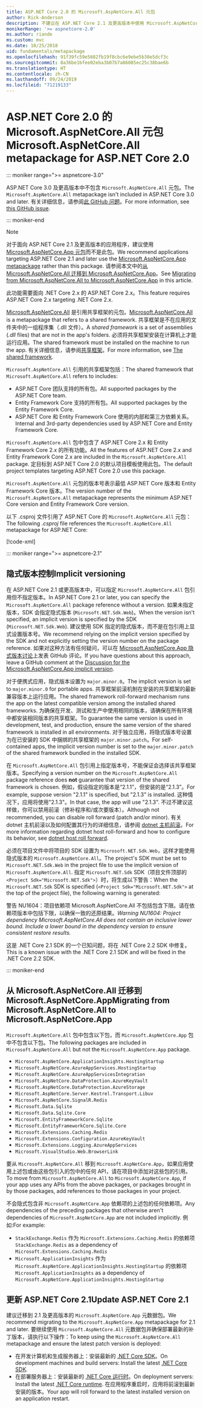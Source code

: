 ```yaml
---
title: ASP.NET Core 2.0 的 Microsoft.AspNetCore.All 元包
author: Rick-Anderson
description: 不建议在 ASP.NET Core 2.1 及更高版本中使用 Microsoft.AspNetCore.All 元数据包。
monikerRange: '>= aspnetcore-2.0'
ms.author: riande
ms.custom: mvc
ms.date: 10/25/2018
uid: fundamentals/metapackage
ms.openlocfilehash: 91f39fc59e5682fb19f8cbc6e9ebe5b30e5dcf3c
ms.sourcegitcommit: 8a36be1bfee02eba3b07b7a86085ec25c38bae6b
ms.translationtype: HT
ms.contentlocale: zh-CN
ms.lasthandoff: 09/24/2019
ms.locfileid: "71219133"
---
```

# <a name="microsoftaspnetcoreall-metapackage-for-aspnet-core-20"></a><span data-ttu-id="a061d-103">ASP.NET Core 2.0 的 Microsoft.AspNetCore.All 元包</span><span class="sxs-lookup"><span data-stu-id="a061d-103">Microsoft.AspNetCore.All metapackage for ASP.NET Core 2.0</span></span>

::: moniker range=">= aspnetcore-3.0"

<span data-ttu-id="a061d-104">ASP.NET Core 3.0 及更高版本中不包含 `Microsoft.AspNetCore.All` 元包。</span><span class="sxs-lookup"><span data-stu-id="a061d-104">The `Microsoft.AspNetCore.All` metapackage isn't included in ASP.NET Core 3.0 and later.</span></span> <span data-ttu-id="a061d-105">有关详细信息，请参阅[此 GitHub 问题](https://github.com/aspnet/Announcements/issues/314)。</span><span class="sxs-lookup"><span data-stu-id="a061d-105">For more information, see [this GitHub issue](https://github.com/aspnet/Announcements/issues/314).</span></span>

::: moniker-end

> [!NOTE]
> <span data-ttu-id="a061d-106">对于面向 ASP.NET Core 2.1 及更高版本的应用程序，建议使用 [Microsoft.AspNetCore.App 元包](xref:fundamentals/metapackage-app)而不是此包。</span><span class="sxs-lookup"><span data-stu-id="a061d-106">We recommend applications targeting ASP.NET Core 2.1 and later use the [Microsoft.AspNetCore.App metapackage](xref:fundamentals/metapackage-app) rather than this package.</span></span> <span data-ttu-id="a061d-107">请参阅本文中的[从 Microsoft.AspNetCore.All 迁移到 Microsoft.AspNetCore.App](#migrate)。</span><span class="sxs-lookup"><span data-stu-id="a061d-107">See [Migrating from Microsoft.AspNetCore.All to Microsoft.AspNetCore.App](#migrate) in this article.</span></span>

<span data-ttu-id="a061d-108">此功能需要面向 .NET Core 2.x 的 ASP.NET Core 2.x。</span><span class="sxs-lookup"><span data-stu-id="a061d-108">This feature requires ASP.NET Core 2.x targeting .NET Core 2.x.</span></span>

<span data-ttu-id="a061d-109">[Microsoft.AspNetCore.All](https://www.nuget.org/packages/Microsoft.AspNetCore.All) 是引用共享框架的元包。</span><span class="sxs-lookup"><span data-stu-id="a061d-109">[Microsoft.AspNetCore.All](https://www.nuget.org/packages/Microsoft.AspNetCore.All) is a metapackage that refers to a shared framework.</span></span> <span data-ttu-id="a061d-110">共享框架是不在应用的文件夹中的一组程序集（.dll 文件）。</span><span class="sxs-lookup"><span data-stu-id="a061d-110">A *shared framework* is a set of assemblies (*.dll* files) that are not in the app's folders.</span></span> <span data-ttu-id="a061d-111">必须将共享框架安装在计算机上才能运行应用。</span><span class="sxs-lookup"><span data-stu-id="a061d-111">The shared framework must be installed on the machine to run the app.</span></span> <span data-ttu-id="a061d-112">有关详细信息，请参阅[共享框架](https://natemcmaster.com/blog/2018/08/29/netcore-primitives-2/)。</span><span class="sxs-lookup"><span data-stu-id="a061d-112">For more information, see [The shared framework](https://natemcmaster.com/blog/2018/08/29/netcore-primitives-2/).</span></span>

<span data-ttu-id="a061d-113">`Microsoft.AspNetCore.All` 引用的共享框架包括：</span><span class="sxs-lookup"><span data-stu-id="a061d-113">The shared framework that `Microsoft.AspNetCore.All` refers to includes:</span></span>

* <span data-ttu-id="a061d-114">ASP.NET Core 团队支持的所有包。</span><span class="sxs-lookup"><span data-stu-id="a061d-114">All supported packages by the ASP.NET Core team.</span></span>
* <span data-ttu-id="a061d-115">Entity Framework Core 支持的所有包。</span><span class="sxs-lookup"><span data-stu-id="a061d-115">All supported packages by the Entity Framework Core.</span></span>
* <span data-ttu-id="a061d-116">ASP.NET Core 和 Entity Framework Core 使用的内部和第三方依赖关系。</span><span class="sxs-lookup"><span data-stu-id="a061d-116">Internal and 3rd-party dependencies used by ASP.NET Core and Entity Framework Core.</span></span>

<span data-ttu-id="a061d-117">`Microsoft.AspNetCore.All` 包中包含了 ASP.NET Core 2.x 和 Entity Framework Core 2.x 的所有功能。</span><span class="sxs-lookup"><span data-stu-id="a061d-117">All the features of ASP.NET Core 2.x and Entity Framework Core 2.x are included in the `Microsoft.AspNetCore.All` package.</span></span> <span data-ttu-id="a061d-118">定目标到 ASP.NET Core 2.0 的默认项目模板使用此包。</span><span class="sxs-lookup"><span data-stu-id="a061d-118">The default project templates targeting ASP.NET Core 2.0 use this package.</span></span>

<span data-ttu-id="a061d-119">`Microsoft.AspNetCore.All` 元包的版本号表示最低 ASP.NET Core 版本和 Entity Framework Core 版本。</span><span class="sxs-lookup"><span data-stu-id="a061d-119">The version number of the `Microsoft.AspNetCore.All` metapackage represents the minimum ASP.NET Core version and Entity Framework Core version.</span></span>

<span data-ttu-id="a061d-120">以下 .csproj 文件引用了 ASP.NET Core 的 `Microsoft.AspNetCore.All` 元包：</span><span class="sxs-lookup"><span data-stu-id="a061d-120">The following *.csproj* file references the `Microsoft.AspNetCore.All` metapackage for ASP.NET Core:</span></span>

[!code-xml[](metapackage/samples/Metapackage.All.Example.csproj?highlight=8)]

::: moniker range=">= aspnetcore-2.1"

## <a name="implicit-versioning"></a><span data-ttu-id="a061d-121">隐式版本控制</span><span class="sxs-lookup"><span data-stu-id="a061d-121">Implicit versioning</span></span>

<span data-ttu-id="a061d-122">在 ASP.NET Core 2.1 或更高版本中，可以指定 `Microsoft.AspNetCore.All` 包引用但不指定版本。</span><span class="sxs-lookup"><span data-stu-id="a061d-122">In ASP.NET Core 2.1 or later, you can specify the `Microsoft.AspNetCore.All` package reference without a version.</span></span> <span data-ttu-id="a061d-123">如果未指定版本，SDK 会指定隐式版本 (`Microsoft.NET.Sdk.Web`)。</span><span class="sxs-lookup"><span data-stu-id="a061d-123">When the version isn't specified, an implicit version is specified by the SDK (`Microsoft.NET.Sdk.Web`).</span></span> <span data-ttu-id="a061d-124">建议使用 SDK 指定的隐式版本，而不是在包引用上显式设置版本号。</span><span class="sxs-lookup"><span data-stu-id="a061d-124">We recommend relying on the implicit version specified by the SDK and not explicitly setting the version number on the package reference.</span></span> <span data-ttu-id="a061d-125">如果对这种方法有任何疑问，可以在 [Microsoft.AspNetCore.App 隐式版本讨论](https://github.com/aspnet/AspNetCore.Docs/issues/6430)上发表 GitHub 评论。</span><span class="sxs-lookup"><span data-stu-id="a061d-125">If you have questions about this approach, leave a GitHub comment at the [Discussion for the Microsoft.AspNetCore.App implicit version](https://github.com/aspnet/AspNetCore.Docs/issues/6430).</span></span>

<span data-ttu-id="a061d-126">对于便携式应用，隐式版本设置为 `major.minor.0`。</span><span class="sxs-lookup"><span data-stu-id="a061d-126">The implicit version is set to `major.minor.0` for portable apps.</span></span> <span data-ttu-id="a061d-127">共享框架前滚机制在安装的共享框架的最新兼容版本上运行应用。</span><span class="sxs-lookup"><span data-stu-id="a061d-127">The shared framework roll-forward mechanism runs the app on the latest compatible version among the installed shared frameworks.</span></span> <span data-ttu-id="a061d-128">为确保在开发、测试和生产中使用相同的版本，请确保在所有环境中都安装相同版本的共享框架。</span><span class="sxs-lookup"><span data-stu-id="a061d-128">To guarantee the same version is used in development, test, and production, ensure the same version of the shared framework is installed in all environments.</span></span> <span data-ttu-id="a061d-129">对于独立应用，将隐式版本号设置为在已安装的 SDK 中捆绑的共享框架的 `major.minor.patch`。</span><span class="sxs-lookup"><span data-stu-id="a061d-129">For self-contained apps, the implicit version number is set to the `major.minor.patch` of the shared framework bundled in the installed SDK.</span></span>

<span data-ttu-id="a061d-130">在 `Microsoft.AspNetCore.All` 包引用上指定版本号，不能保证会选择该共享框架版本。</span><span class="sxs-lookup"><span data-stu-id="a061d-130">Specifying a version number on the `Microsoft.AspNetCore.All` package reference does **not** guarantee that version of the shared framework is chosen.</span></span> <span data-ttu-id="a061d-131">例如，假设指定的版本是“2.1.1”，但安装的是“2.1.3”。</span><span class="sxs-lookup"><span data-stu-id="a061d-131">For example, suppose version "2.1.1" is specified, but "2.1.3" is installed.</span></span> <span data-ttu-id="a061d-132">这种情况下，应用将使用"2.1.3"。</span><span class="sxs-lookup"><span data-stu-id="a061d-132">In that case, the app will use "2.1.3".</span></span> <span data-ttu-id="a061d-133">不过不建议这样做，你可以禁用前滚（修补程序和/或次要版本）。</span><span class="sxs-lookup"><span data-stu-id="a061d-133">Although not recommended, you can disable roll forward (patch and/or minor).</span></span> <span data-ttu-id="a061d-134">有关 dotnet 主机前滚以及如何配置其行为的详细信息，请参阅 [dotnet 主机前滚](https://github.com/dotnet/core-setup/blob/master/Documentation/design-docs/roll-forward-on-no-candidate-fx.md)。</span><span class="sxs-lookup"><span data-stu-id="a061d-134">For more information regarding dotnet host roll-forward and how to configure its behavior, see [dotnet host roll forward](https://github.com/dotnet/core-setup/blob/master/Documentation/design-docs/roll-forward-on-no-candidate-fx.md).</span></span>

<span data-ttu-id="a061d-135">必须在项目文件中将项目的 SDK 设置为 `Microsoft.NET.Sdk.Web`，这样才能使用隐式版本的 `Microsoft.AspNetCore.All`。</span><span class="sxs-lookup"><span data-stu-id="a061d-135">The project's SDK must be set to `Microsoft.NET.Sdk.Web` in the project file to use the implicit version of `Microsoft.AspNetCore.All`.</span></span> <span data-ttu-id="a061d-136">指定 `Microsoft.NET.Sdk` SDK（项目文件顶部的 `<Project Sdk="Microsoft.NET.Sdk">`）时，将生成以下警告：</span><span class="sxs-lookup"><span data-stu-id="a061d-136">When the `Microsoft.NET.Sdk` SDK is specified (`<Project Sdk="Microsoft.NET.Sdk">` at the top of the project file), the following warning is generated:</span></span>

<span data-ttu-id="a061d-137">警告 NU1604：项目依赖项 Microsoft.AspNetCore.All 不包括包含下限。请在依赖项版本中包括下限，以确保一致的还原结果。</span><span class="sxs-lookup"><span data-stu-id="a061d-137">*Warning NU1604: Project dependency Microsoft.AspNetCore.All does not contain an inclusive lower bound. Include a lower bound in the dependency version to ensure consistent restore results.*</span></span>

<span data-ttu-id="a061d-138">这是 .NET Core 2.1 SDK 的一个已知问题，将在 .NET Core 2.2 SDK 中修复。</span><span class="sxs-lookup"><span data-stu-id="a061d-138">This is a known issue with the .NET Core 2.1 SDK and will be fixed in the .NET Core 2.2 SDK.</span></span>

::: moniker-end

<a name="migrate"></a>

## <a name="migrating-from-microsoftaspnetcoreall-to-microsoftaspnetcoreapp"></a><span data-ttu-id="a061d-139">从 Microsoft.AspNetCore.All 迁移到 Microsoft.AspNetCore.App</span><span class="sxs-lookup"><span data-stu-id="a061d-139">Migrating from Microsoft.AspNetCore.All to Microsoft.AspNetCore.App</span></span>

<span data-ttu-id="a061d-140">`Microsoft.AspNetCore.All` 包中包含以下包，而 `Microsoft.AspNetCore.App` 包中不包含以下包。</span><span class="sxs-lookup"><span data-stu-id="a061d-140">The following packages are included in `Microsoft.AspNetCore.All` but not the `Microsoft.AspNetCore.App` package.</span></span>

* `Microsoft.AspNetCore.ApplicationInsights.HostingStartup`
* `Microsoft.AspNetCore.AzureAppServices.HostingStartup`
* `Microsoft.AspNetCore.AzureAppServicesIntegration`
* `Microsoft.AspNetCore.DataProtection.AzureKeyVault`
* `Microsoft.AspNetCore.DataProtection.AzureStorage`
* `Microsoft.AspNetCore.Server.Kestrel.Transport.Libuv`
* `Microsoft.AspNetCore.SignalR.Redis`
* `Microsoft.Data.Sqlite`
* `Microsoft.Data.Sqlite.Core`
* `Microsoft.EntityFrameworkCore.Sqlite`
* `Microsoft.EntityFrameworkCore.Sqlite.Core`
* `Microsoft.Extensions.Caching.Redis`
* `Microsoft.Extensions.Configuration.AzureKeyVault`
* `Microsoft.Extensions.Logging.AzureAppServices`
* `Microsoft.VisualStudio.Web.BrowserLink`

<span data-ttu-id="a061d-141">要从 `Microsoft.AspNetCore.All` 移到 `Microsoft.AspNetCore.App`，如果应用使用上述包或由这些包引入的包中的任何 API，请在项目中添加对这些包的引用。</span><span class="sxs-lookup"><span data-stu-id="a061d-141">To move from `Microsoft.AspNetCore.All` to `Microsoft.AspNetCore.App`, if your app uses any APIs from the above packages, or packages brought in by those packages, add references to those packages in your project.</span></span>

<span data-ttu-id="a061d-142">不会隐式包含非 `Microsoft.AspNetCore.App` 依赖项的上述包的任何依赖项。</span><span class="sxs-lookup"><span data-stu-id="a061d-142">Any dependencies of the preceding packages that otherwise aren't dependencies of `Microsoft.AspNetCore.App` are not included implicitly.</span></span> <span data-ttu-id="a061d-143">例如:</span><span class="sxs-lookup"><span data-stu-id="a061d-143">For example:</span></span>

* <span data-ttu-id="a061d-144">`StackExchange.Redis` 作为 `Microsoft.Extensions.Caching.Redis` 的依赖项</span><span class="sxs-lookup"><span data-stu-id="a061d-144">`StackExchange.Redis` as a dependency of `Microsoft.Extensions.Caching.Redis`</span></span>
* <span data-ttu-id="a061d-145">`Microsoft.ApplicationInsights` 作为 `Microsoft.AspNetCore.ApplicationInsights.HostingStartup` 的依赖项</span><span class="sxs-lookup"><span data-stu-id="a061d-145">`Microsoft.ApplicationInsights` as a dependency of `Microsoft.AspNetCore.ApplicationInsights.HostingStartup`</span></span>

## <a name="update-aspnet-core-21"></a><span data-ttu-id="a061d-146">更新 ASP.NET Core 2.1</span><span class="sxs-lookup"><span data-stu-id="a061d-146">Update ASP.NET Core 2.1</span></span>

<span data-ttu-id="a061d-147">建议迁移到 2.1 及更高版本的 `Microsoft.AspNetCore.App` 元数据包。</span><span class="sxs-lookup"><span data-stu-id="a061d-147">We recommend migrating to the `Microsoft.AspNetCore.App` metapackage for 2.1 and later.</span></span> <span data-ttu-id="a061d-148">要继续使用 `Microsoft.AspNetCore.All` 元数据包并确保部署最新的补丁版本，请执行以下操作：</span><span class="sxs-lookup"><span data-stu-id="a061d-148">To keep using the `Microsoft.AspNetCore.All` metapackage and ensure the latest patch version is deployed:</span></span>

* <span data-ttu-id="a061d-149">在开发计算机和生成服务器上：安装最新的 [.NET Core SDK](https://www.microsoft.com/net/download)。</span><span class="sxs-lookup"><span data-stu-id="a061d-149">On development machines and build servers: Install the latest [.NET Core SDK](https://www.microsoft.com/net/download).</span></span>
* <span data-ttu-id="a061d-150">在部署服务器上：安装最新的 [.NET Core 运行时](https://www.microsoft.com/net/download)。</span><span class="sxs-lookup"><span data-stu-id="a061d-150">On deployment servers: Install the latest [.NET Core runtime](https://www.microsoft.com/net/download).</span></span>
 <span data-ttu-id="a061d-151">在应用程序重启时，应用将前滚到最新安装的版本。</span><span class="sxs-lookup"><span data-stu-id="a061d-151">Your app will roll forward to the latest installed version on an application restart.</span></span>
